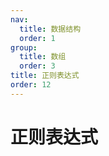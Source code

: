 ```yaml
---
nav:
  title: 数据结构
  order: 1
group:
  title: 数组
  order: 3
title: 正则表达式
order: 12
---
```


# 正则表达式
